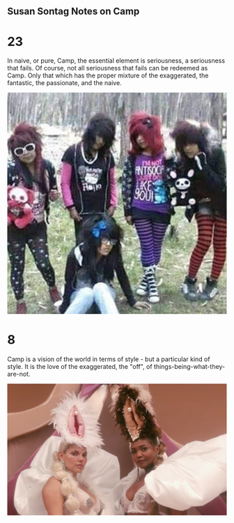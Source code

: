 ## Susan Sontag Notes on Camp

# 23  
In naive, or pure, Camp, the essential element is seriousness, a seriousness that fails. Of course, not all seriousness that fails can be redeemed as Camp. Only that which has the proper mixture of the exaggerated, the fantastic, the passionate, and the naive.  

![group of five people wearing early 2000s emo scene fashion.](2000Emo.jpeg)  

# 8  
Camp is a vision of the world in terms of style - but a particular kind of style. It is the love of the exaggerated, the "off", of things-being-what-they-are-not.  

![two women dressed lavishly and wearing hats resembling female gentalia](vaghats.jpg)


